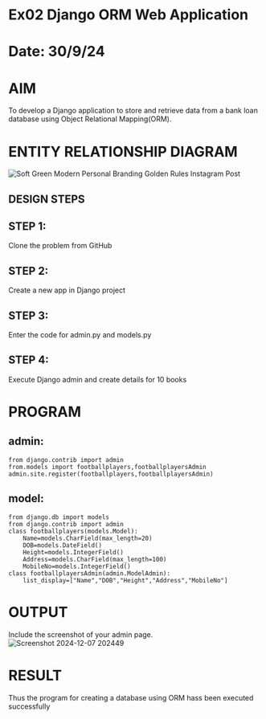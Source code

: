 # Ex02 Django ORM Web Application
# Date: 30/9/24
# AIM
To develop a Django application to store and retrieve data from a bank loan database using Object Relational Mapping(ORM).

# ENTITY RELATIONSHIP DIAGRAM
![Soft Green Modern Personal Branding Golden Rules Instagram Post](https://github.com/user-attachments/assets/d67e8d92-3961-4415-8eee-ebd168483363)

## DESIGN STEPS
## STEP 1:
Clone the problem from GitHub

## STEP 2:
Create a new app in Django project

## STEP 3:
Enter the code for admin.py and models.py

## STEP 4:
Execute Django admin and create details for 10 books

# PROGRAM
## admin:
```
from django.contrib import admin
from.models import footballplayers,footballplayersAdmin
admin.site.register(footballplayers,footballplayersAdmin)
```
## model:
```
from django.db import models
from django.contrib import admin
class footballplayers(models.Model):
    Name=models.CharField(max_length=20)
    DOB=models.DateField()
    Height=models.IntegerField()
    Address=models.CharField(max_length=100)
    MobileNo=models.IntegerField()
class footballplayersAdmin(admin.ModelAdmin):
    list_display=["Name","DOB","Height","Address","MobileNo"]
```

# OUTPUT
Include the screenshot of your admin page.
![Screenshot 2024-12-07 202449](https://github.com/user-attachments/assets/a1a98a07-1c3e-4a5d-b1e3-d8410f3541af)


# RESULT
Thus the program for creating a database using ORM hass been executed successfully
